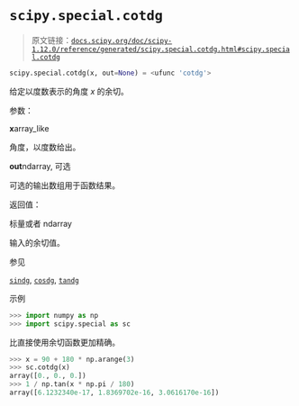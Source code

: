 # `scipy.special.cotdg`

> 原文链接：[`docs.scipy.org/doc/scipy-1.12.0/reference/generated/scipy.special.cotdg.html#scipy.special.cotdg`](https://docs.scipy.org/doc/scipy-1.12.0/reference/generated/scipy.special.cotdg.html#scipy.special.cotdg)

```py
scipy.special.cotdg(x, out=None) = <ufunc 'cotdg'>
```

给定以度数表示的角度 *x* 的余切。

参数：

**x**array_like

角度，以度数给出。

**out**ndarray, 可选

可选的输出数组用于函数结果。

返回值：

标量或者 ndarray

输入的余切值。

参见

[`sindg`](https://docs.scipy.org/doc/scipy-1.12.0/reference/generated/scipy.special.sindg.html#scipy.special.sindg "scipy.special.sindg"), [`cosdg`](https://docs.scipy.org/doc/scipy-1.12.0/reference/generated/scipy.special.cosdg.html#scipy.special.cosdg "scipy.special.cosdg"), [`tandg`](https://docs.scipy.org/doc/scipy-1.12.0/reference/generated/scipy.special.tandg.html#scipy.special.tandg "scipy.special.tandg")

示例

```py
>>> import numpy as np
>>> import scipy.special as sc 
```

比直接使用余切函数更加精确。

```py
>>> x = 90 + 180 * np.arange(3)
>>> sc.cotdg(x)
array([0., 0., 0.])
>>> 1 / np.tan(x * np.pi / 180)
array([6.1232340e-17, 1.8369702e-16, 3.0616170e-16]) 
```
